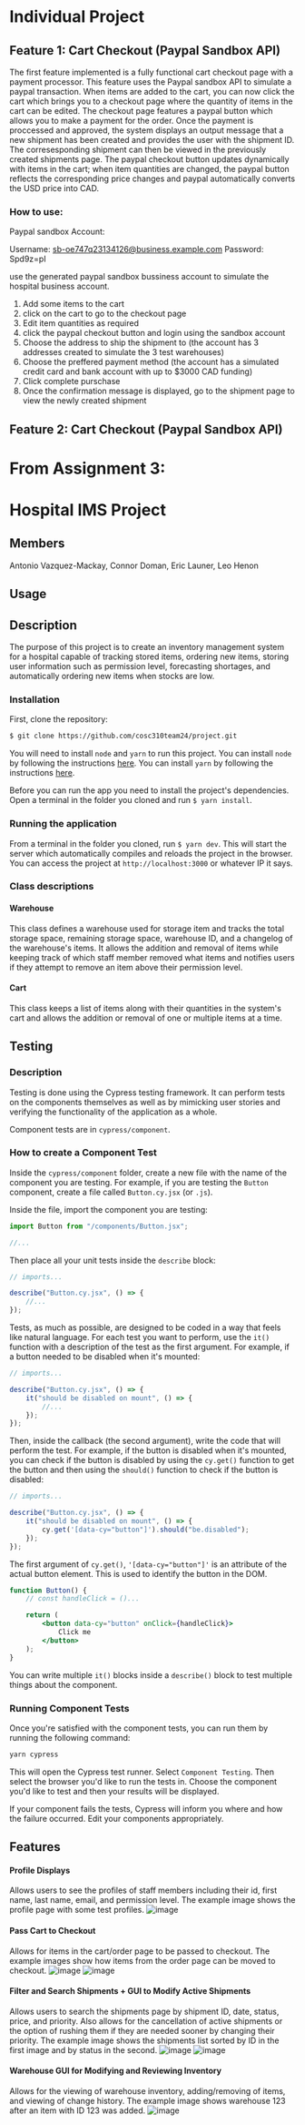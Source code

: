 # Individual Project

## Feature 1: Cart Checkout (Paypal Sandbox API)

The first feature implemented is a fully functional cart checkout page with a payment processor. This feature uses the Paypal sandbox API to simulate a paypal transaction. When items are added to the cart, you can now click the cart which brings you to a checkout page where the quantity of items in the cart can be edited. The checkout page features a paypal button which allows you to make a payment for the order. Once the payment is proccessed and approved, the system displays an output message that a new shipment has been created and provides the user with the shipment ID. The corresesponding shipment can then be viewed in the previously created shipments page. The paypal checkout button updates dynamically with items in the cart; when item quantities are changed, the paypal button reflects the corresponding price changes and paypal automatically converts the USD price into CAD.

### How to use:

Paypal sandbox Account: 

Username: sb-oe747q23134126@business.example.com
Password: Spd9z=pI

use the generated paypal sandbox bussiness account to simulate the hospital business account. 

1. Add some items to the cart
2. click on the cart to go to the checkout page 
3. Edit item quantities as required 
4. click the paypal checkout button and login using the sandbox account 
5. Choose the address to ship the shipment to (the account has 3 addresses created to simulate the 3 test warehouses)
6. Choose the preffered payment method (the account has a simulated credit card and bank account with up to $3000 CAD funding) 
7. Click complete purschase
8. Once the confirmation message is displayed, go to the shipment page to view the newly created shipment


## Feature 2: Cart Checkout (Paypal Sandbox API)

# From Assignment 3: 
# Hospital IMS Project

## Members

Antonio Vazquez-Mackay, Connor Doman, Eric Launer, Leo Henon

## Usage

## Description

The purpose of this project is to create an inventory management system for a hospital capable of tracking stored items, ordering new items, storing user information such as permission level, forecasting shortages, and automatically ordering new items when stocks are low.

### Installation

First, clone the repository:

```bash
$ git clone https://github.com/cosc310team24/project.git
```

You will need to install `node` and `yarn` to run this project. You can install `node` by following the instructions [here](https://nodejs.org/en/download/). You can install `yarn` by following the instructions [here](https://yarnpkg.com/en/docs/install).

Before you can run the app you need to install the project's dependencies. Open a terminal in the folder you cloned and run `$ yarn install`.

### Running the application

From a terminal in the folder you cloned, run `$ yarn dev`. This will start the server which automatically compiles and reloads the project in the browser. You can access the project at `http://localhost:3000` or whatever IP it says.

### Class descriptions

#### Warehouse

This class defines a warehouse used for storage item and tracks the total storage space, remaining storage space, warehouse ID, and a changelog of the warehouse's items. It allows the addition and removal of items while keeping track of which staff member removed what items and notifies users if they attempt to remove an item above their permission level.

#### Cart

This class keeps a list of items along with their quantities in the system's cart and allows the addition or removal of one or multiple items at a time.

## Testing

### Description

Testing is done using the Cypress testing framework. It can perform tests on the components themselves as well as by mimicking user stories and verifying the functionality of the application as a whole.

Component tests are in `cypress/component`.

### How to create a Component Test

Inside the `cypress/component` folder, create a new file with the name of the component you are testing. For example, if you are testing the `Button` component, create a file called `Button.cy.jsx` (or `.js`).

Inside the file, import the component you are testing:

```jsx
import Button from "/components/Button.jsx";

//...
```

Then place all your unit tests inside the `describe` block:

```jsx
// imports...

describe("Button.cy.jsx", () => {
    //...
});
```

Tests, as much as possible, are designed to be coded in a way that feels like natural language. For each test you want to perform, use the `it()` function with a description of the test as the first argument. For example, if a button needed to be disabled when it's mounted:

```jsx
// imports...

describe("Button.cy.jsx", () => {
    it("should be disabled on mount", () => {
        //...
    });
});
```

Then, inside the callback (the second argument), write the code that will perform the test. For example, if the button is disabled when it's mounted, you can check if the button is disabled by using the `cy.get()` function to get the button and then using the `should()` function to check if the button is disabled:

```jsx
// imports...

describe("Button.cy.jsx", () => {
    it("should be disabled on mount", () => {
        cy.get('[data-cy="button"]').should("be.disabled");
    });
});
```

The first argument of `cy.get()`, `'[data-cy="button"]'` is an attribute of the actual button element. This is used to identify the button in the DOM.

```jsx
function Button() {
    // const handleClick = ()...

    return (
        <button data-cy="button" onClick={handleClick}>
            Click me
        </button>
    );
}
```

You can write multiple `it()` blocks inside a `describe()` block to test multiple things about the component.

### Running Component Tests

Once you're satisfied with the component tests, you can run them by running the following command:

```bash
yarn cypress
```

This will open the Cypress test runner. Select `Component Testing`. Then select the browser you'd like to run the tests in. Choose the component you'd like to test and then your results will be displayed.

If your component fails the tests, Cypress will inform you where and how the failure occurred. Edit your components appropriately.

## Features

#### Profile Displays

Allows users to see the profiles of staff members including their id, first name, last name, email, and permission level. The example image shows the profile page with some test profiles. 
![image](https://user-images.githubusercontent.com/113552143/201818540-2286f133-5cdc-45ff-b4af-f9e96b5bca2c.png)

#### Pass Cart to Checkout

Allows for items in the cart/order page to be passed to checkout. The example images show how items from the order page can be moved to checkout.
![image](https://user-images.githubusercontent.com/113552143/201818929-81775b20-395c-4ea7-ac68-0797b9d87e49.png)
![image](https://user-images.githubusercontent.com/113552143/201826641-143ff46e-6c9a-4571-8d00-87d19b444231.png)

#### Filter and Search Shipments + GUI to Modify Active Shipments

Allows users to search the shipments page by shipment ID, date, status, price, and priority. Also allows for the cancellation of active shipments or the option of rushing them if they are needed sooner by changing their priority. The example image shows the shipments list sorted by ID in the first image and by status in the second.
![image](https://user-images.githubusercontent.com/113552143/201818981-f3b0ed64-f046-4508-bb3a-064c49d94b54.png)
![image](https://user-images.githubusercontent.com/113552143/201820384-a5988e4d-a00d-4535-a4a4-366fd511c2b2.png)

#### Warehouse GUI for Modifying and Reviewing Inventory

Allows for the viewing of warehouse inventory, adding/removing of items, and viewing of change history. The example image shows warehouse 123 after an item with ID 123 was added. 
![image](https://user-images.githubusercontent.com/113552143/201820182-68c32d32-b3ef-4909-9473-6f341ea59751.png)

